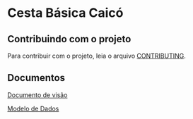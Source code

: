 # Cesta Básica Caicó

## Contribuindo com o projeto

Para contribuir com o projeto, leia o arquivo [CONTRIBUTING](https://github.com/pet-course/cesta-basica-caico/blob/main/CONTRIBUTING.md).

## Documentos

[Documento de visão](https://github.com/pet-course/cesta-basica-caico/blob/main/docs/DOCUMENTO_DE_VISAO.md)

[Modelo de Dados](https://github.com/pet-course/cesta-basica-caico/blob/main/docs/MODELO_DE_DADOS.md)
